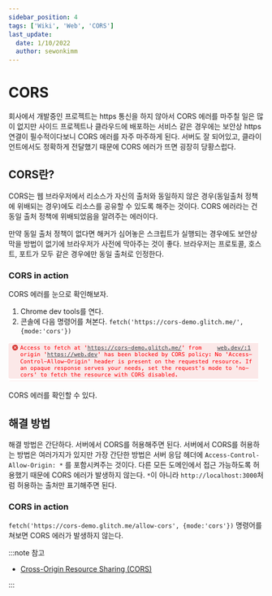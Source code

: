 ```yaml
---
sidebar_position: 4
tags: ['Wiki', 'Web', 'CORS']
last_update:
  date: 1/10/2022
  author: sewonkimm
---
```


# CORS

회사에서 개발중인 프로젝트는 https 통신을 하지 않아서 CORS 에러를 마주칠 일은 많이 없지만 사이드 프로젝트나 클라우드에 배포하는 서비스 같은 경우에는 보안상 https 연결이 필수적이다보니 CORS 에러를 자주 마주하게 된다. 서버도 잘 되어있고, 클라이언트에서도 정확하게 전달했기 때문에 CORS 에러가 뜨면 굉장히 당황스럽다.

## CORS란?

CORS는 웹 브라우저에서 리소스가 자신의 출처와 동일하지 않은 경우(동일출처 정책에 위배되는 경우)에도 리소스를 공유할 수 있도록 해주는 것이다. CORS 에러라는 건 동일 출처 정책에 위배되었음을 알려주는 에러이다. 

만약 동일 출처 정책이 없다면 해커가 심어놓은 스크립트가 실행되는 경우에도 보안상 막을 방법이 없기에 브라우저가 사전에 막아주는 것이 좋다. 브라우저는 프로토콜, 호스트, 포트가 모두 같은 경우에만 동일 출처로 인정한다. 


###  CORS in action

CORS 에러를 눈으로 확인해보자. 

1. Chrome dev tools를 연다.
2. 콘솔에 다음 명령어를 쳐본다. `fetch('https://cors-demo.glitch.me/', {mode:'cors'})`

![CORS](./cors1.png)

CORS 에러를 확인할 수 있다. 


## 해결 방법

해결 방법은 간단하다. 서버에서 CORS를 허용해주면 된다. 서버에서 CORS를 허용하는 방법은 여러가지가 있지만 가장 간단한 방법은 서버 응답 헤더에 `Access-Control-Allow-Origin: *` 를 포함시켜주는 것이다. 다른 모든 도메인에서 접근 가능하도록 허용했기 때문에 CORS 에러가 발생하지 않는다. `*`이 아니라 `http://localhost:3000`처럼 허용하는 출처만 표기해주면 된다.


###  CORS in action

`fetch('https://cors-demo.glitch.me/allow-cors', {mode:'cors'})` 명령어를 쳐보면 CORS 에러가 발생하지 않는다. 




:::note 참고

- [Cross-Origin Resource Sharing (CORS)](https://web.dev/cross-origin-resource-sharing/)

:::
